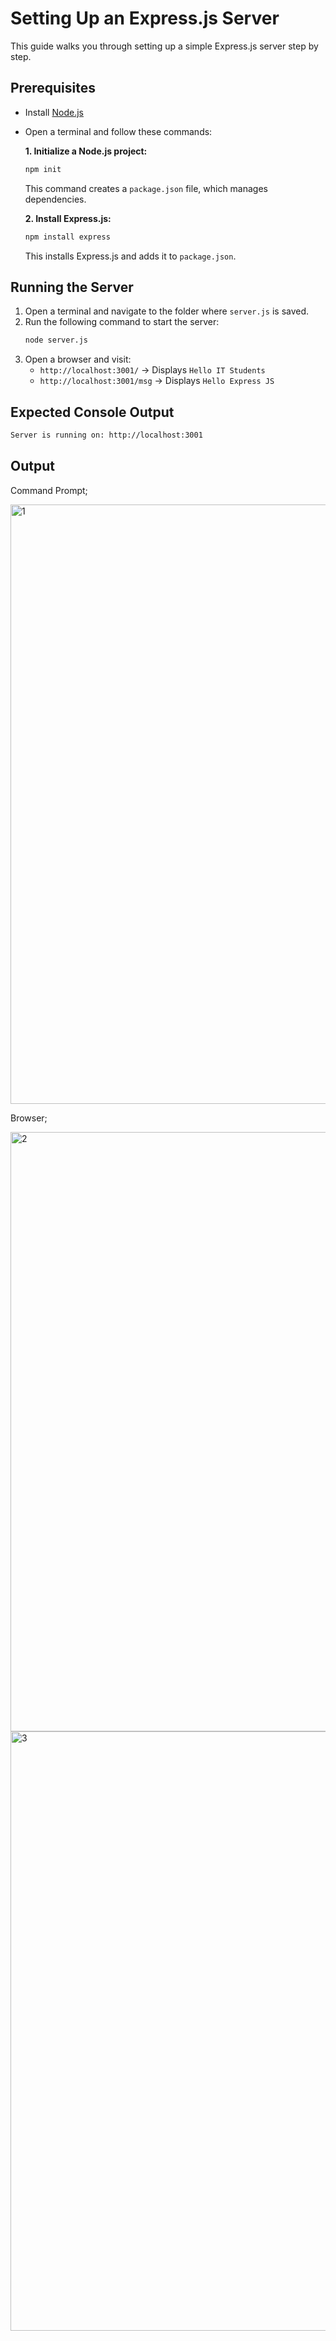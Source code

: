 # Setting Up an Express.js Server

This guide walks you through setting up a simple Express.js server step by step.

## Prerequisites
- Install [Node.js](https://nodejs.org/)
- Open a terminal and follow these commands:
  
  **1. Initialize a Node.js project:**
  ```sh
  npm init
  ```
  This command creates a `package.json` file, which manages dependencies.
  
  **2. Install Express.js:**
  ```sh
  npm install express
  ```
  This installs Express.js and adds it to `package.json`.


## Running the Server
1. Open a terminal and navigate to the folder where `server.js` is saved.
2. Run the following command to start the server:
   ```sh
   node server.js
   ```
3. Open a browser and visit:
   - `http://localhost:3001/` → Displays `Hello IT Students`
   - `http://localhost:3001/msg` → Displays `Hello Express JS`

## Expected Console Output
```sh
Server is running on: http://localhost:3001
```

## Output
Command Prompt;

<img width="959" alt="1" src="https://github.com/user-attachments/assets/c55d16b1-976a-4de5-9e35-a1b0312b4056" />

Browser;

<img width="959" alt="2" src="https://github.com/user-attachments/assets/5fc789c6-630b-4528-af96-701296b678e5" />
<img width="959" alt="3" src="https://github.com/user-attachments/assets/74635ef8-0913-440c-abfc-bb19b6107b83" />


